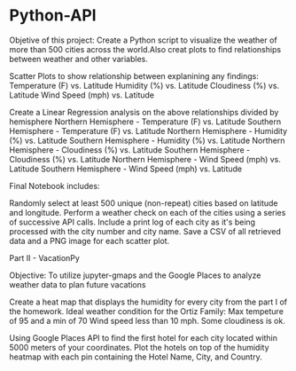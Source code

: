 # Python-API
Objetive of this project: Create a Python script to visualize the weather of more than 500 cities across the world.Also creat plots to find relationships between weather and other variables.

  Scatter Plots to show relationship between explanining any findings:
    Temperature (F) vs. Latitude
    Humidity (%) vs. Latitude
    Cloudiness (%) vs. Latitude
    Wind Speed (mph) vs. Latitude 
 
  Create a Linear Regression analysis on the above relationships divided by hemisphere 
    Northern Hemisphere - Temperature (F) vs. Latitude
    Southern Hemisphere - Temperature (F) vs. Latitude
    Northern Hemisphere - Humidity (%) vs. Latitude
    Southern Hemisphere - Humidity (%) vs. Latitude
    Northern Hemisphere - Cloudiness (%) vs. Latitude
    Southern Hemisphere - Cloudiness (%) vs. Latitude
    Northern Hemisphere - Wind Speed (mph) vs. Latitude
    Southern Hemisphere - Wind Speed (mph) vs. Latitude
    
Final Notebook includes:

Randomly select at least 500 unique (non-repeat) cities based on latitude and longitude.
Perform a weather check on each of the cities using a series of successive API calls.
Include a print log of each city as it's being processed with the city number and city name.
Save a CSV of all retrieved data and a PNG image for each scatter plot.


Part II - VacationPy

Objective: To utilize jupyter-gmaps and the Google Places to analyze weather data to plan future vacations

Create a heat map that displays the humidity for every city from the part I of the homework.
Ideal weather condition for the Ortiz Family: 
        Max tempeture of 95 and a min of 70
        Wind speed less than 10 mph.
        Some cloudiness is ok.

Using Google Places API to find the first hotel for each city located within 5000 meters of your coordinates.
Plot the hotels on top of the humidity heatmap with each pin containing the Hotel Name, City, and Country.

